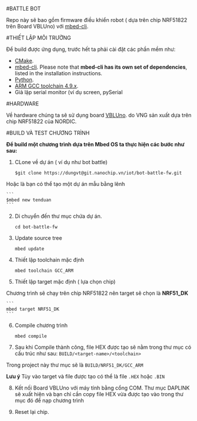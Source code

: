 #BATTLE BOT

Repo này sẽ bao gồm firmware điều khiển robot ( dựa trên chip NRF51822 trên Board VBLUno) với [mbed-cli](https://github.com/ARMmbed/mbed-cli).

#THIẾT LẬP MÔI TRƯỜNG

Để build được ứng dụng, trước hết ta phải cài đặt các phần mềm như:
* [CMake](http://www.cmake.org/download/).
* [mbed-cli](https://github.com/ARMmbed/mbed-cli). Please note that **mbed-cli has its own set of dependencies**, listed in the installation instructions.
* [Python](https://www.python.org/downloads/).
* [ARM GCC toolchain 4.9.x](https://launchpad.net/gcc-arm-embedded/+milestone/4.9-2015-q3-update).
* Giả lập serial monitor (ví dụ screen, pySerial

#HARDWARE

Về hardware chúng ta sẽ sử dụng board [VBLUno](https://vngiotlab.github.io/vbluno/vi/mydoc_introduction_vi.html). do VNG sản xuất dựa trên chip NRF51822 của NORDIC.

#BUILD VÀ TEST CHƯƠNG TRÌNH

__Để build một chương trình dựa trên Mbed OS ta thực hiện các bước như sau:__
1. CLone về dự án ( ví dụ như bot battle)

	```
	$git clone https://dungvt@git.nanochip.vn/iot/bot-battle-fw.git
	```

Hoặc là bạn có thể tạo một dự án mẫu bằng lênh

	```
	$mbed new tenduan	
	```

2. Di chuyển đến thư mục chứa dự án.

	```
	cd bot-battle-fw
	```

3. Update source tree

	```
	mbed update
	```

4. Thiết lập toolchain mặc định

	```
	mbed toolchain GCC_ARM
	```

5. Thiết lập target mặc định ( lựa chọn chip)

Chương trình sẽ chạy trên chip NRF51822 nên target sẽ chọn là **NRF51_DK**

	```
	mbed target NRF51_DK
	```

6. Compile chương trình

	```
	mbed compile
	```

7. Sau khi Compile thành công, file HEX được tạo sẽ nằm trong thư mục có cấu trúc như sau: ```BUILD/<target-name>/<toolchain>```

Trong project này thư mục sẽ là ```BUILD/NRF51_DK/GCC_ARM```

**Lưu ý** Tùy vào target và file được tạo có thể là file `.HEX` hoặc `.BIN`

8. Kết nối Board VBLUno với máy tính bằng cổng COM. Thư mục DAPLINK sẽ xuất hiện và bạn chỉ cần copy file HEX vừa được tạo vào trong thư mục đó để nạp chương trình

9. Reset lại chip.
